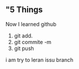 ## "5 Things 

Now I learned github 
1. git add.
2. git commite -m
3. git push 


i am try to leran 
issu 
branch